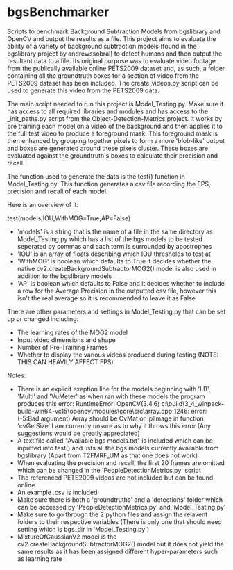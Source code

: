 # bgsBenchmarker
Scripts to benchmark Background Subtraction Models from bgslibrary and OpenCV and output the results as a file.
This project aims to evaluate the ability of a variety of background subtraction models (found in the bgslibrary project by andrewssobral) to detect humans and then output the resultant data to a file.
Its original purpose was to evaluate video footage from the publically available online PETS2009 dataset and, as such, a folder containing all the groundtruth boxes for a section of video from the PETS2009 dataset has been included. The create_videos.py script can be used to generate this video from the PETS2009 data.

The main script needed to run this project is Model_Testing.py.
Make sure it has access to all required libraries and modules and has access to the _init_paths.py script from the Object-Detection-Metrics project.
It works by pre training each model on a video of the background and then applies it to the full test video to produce a foreground mask. This foreground mask is then enhanced by grouping together pixels to form a more 'blob-like' output and boxes are generated around these pixels cluster. These boxes are evaluated against the groundtruth's boxes to calculate their precision and recall.

The function used to generate the data is the test() function in Model_Testing.py. This function generates a csv file recording the FPS, precision and recall of each model.

Here is an overview of it:

test(models,IOU,WithMOG=True,AP=False)

- 'models' is a string that is the name of a file in the same directory as Model_Testing.py which has a list of the bgs models to be tested seperated by commas and each term is surrounded by apostrophes
- 'IOU' is an array of floats describing which IOU thresholds to test at
- 'WithMOG' is boolean which defaults to True it decides whether the native cv2.createBackgroundSubtractorMOG2() model is also used in addition to the bgslibrary models
- 'AP' is boolean which defaults to False and it decides whether to include a row for the Average Precision in the outputted csv file, however this isn't the real average so it is recommended to leave it as False

There are other parameters and settings in Model_Testing.py that can be set up or changed including:
- The learning rates of the MOG2 model
- Input video dimensions and shape
- Number of Pre-Training Frames
- Whether to display the various videos produced during testing (NOTE: THIS CAN HEAVILY AFFECT FPS)

Notes:
- There is an explicit exeption line for the models beginning with 'LB', 'Multi' and 'VuMeter' as when ran with these models the program produces this error:
RuntimeError: OpenCV(3.4.6) c:\build\3_4_winpack-build-win64-vc15\opencv\modules\core\src\array.cpp:1246: error: (-5:Bad argument) Array should be CvMat or IplImage in function 'cvGetSize'
I am currently unsure as to why it throws this error (Any suggestions would be greatly appreciated)
- A text file called "Available bgs models.txt" is included which can be inputted into test() and lists all the bgs models currently available from bgslibrary (Apart from T2FMRF_UM as that one does not work)
- When evaluating the precision and recall, the first 20 frames are omitted which can be changed in the 'PeopleDetectionMetrics.py' script
- The referenced PETS2009 videos are not included but can be found online
- An example .csv is included
- Make sure there is both a 'groundtruths' and a 'detections' folder which can be accessed by 'PeopleDetectionMetrics.py' and 'Model_Testing.py'
- Make sure to go through the 2 python files and assign the relavent folders to their respective variables (There is only one that should need setting which is bgs_dir in 'Model_Testing.py')
- MixtureOfGaussianV2 model is the cv2.createBackgroundSubtractorMOG2() model but it does not yield the same results as it has been assigned different hyper-parameters such as learning rate
